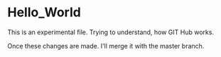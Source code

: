 # Hello_World
This is an experimental file.
Trying to understand, how GIT Hub works.

Once these changes are made. I'll merge it with the master branch.
